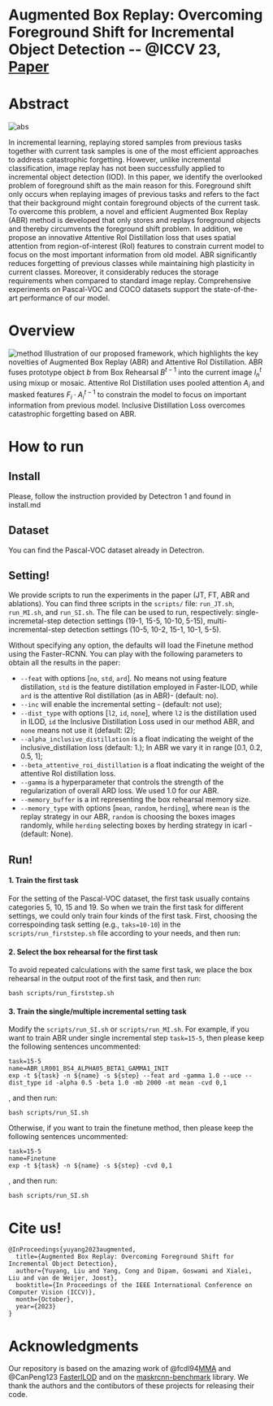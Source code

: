 # Augmented Box Replay: Overcoming Foreground Shift for Incremental Object Detection -- @ICCV 23, [Paper](https://ui.adsabs.harvard.edu/link_gateway/2023arXiv230712427Y/arxiv:2307.12427)

# Abstract
![abs](https://github.com/YuyangSunshine/ABR_IOD/assets/40997704/105473af-b76f-4d88-9a77-872aa8f88e09)

In incremental learning, replaying stored samples from previous tasks together with current task samples is one of the most efficient approaches to address catastrophic forgetting. However, unlike incremental classification, image replay has not been successfully applied to incremental object detection (IOD). In this paper, we identify the overlooked problem of foreground shift as the main reason for this. Foreground shift only occurs when replaying images of previous tasks and refers to the fact that their background might contain foreground objects of the current task. To overcome this problem, a novel and efficient Augmented Box Replay (ABR) method is developed that only stores and replays foreground objects and thereby circumvents the foreground shift problem. In addition, we propose an innovative Attentive RoI Distillation loss that uses spatial attention from region-of-interest (RoI) features to constrain current model to focus on the most important information from old model. ABR significantly reduces forgetting of previous classes while maintaining high plasticity in current classes. Moreover, it considerably reduces the storage requirements when compared to standard image replay. Comprehensive experiments on Pascal-VOC and COCO datasets support the state-of-the-art performance of our model.

# Overview
![method](https://github.com/YuyangSunshine/ABR_IOD/assets/40997704/0ad80f4f-5920-43e1-ba1e-e3e1b19a616a)
Illustration of our proposed framework, which highlights the key novelties of Augmented Box Replay (ABR) and Attentive RoI Distillation. ABR fuses prototype object $b$ from Box Rehearsal $B^{t-1}$ into the current image $I_n^t$ using mixup or mosaic. Attentive RoI Distillation uses pooled attention $A_i$ and masked features $F_i \cdot A_i^{t-1}$ to constrain the model to focus on important information from previous model. Inclusive Distillation Loss overcomes catastrophic forgetting based on ABR.

# How to run
## Install
Please, follow the instruction provided by Detectron 1 and found in install.md

## Dataset
You can find the Pascal-VOC dataset already in Detectron.

## Setting!
We provide scripts to run the experiments in the paper (JT, FT, ABR and ablations).
You can find three scripts in the `scripts/` file: `run_JT.sh`,  `run_MI.sh`, and `run_SI.sh`. The file can be used to run, respectively: single-incremetal-step detection settings (19-1, 15-5, 10-10, 5-15), multi-incremental-step detection settings (10-5, 10-2, 15-1, 10-1, 5-5).

Without specifying any option, the defaults will load the Finetune method using the Faster-RCNN. 
You can play with the following parameters to obtain all the results in the paper:
- `--feat` with options [`no`, `std`, `ard`]. No means not using feature distillation, `std` is the feature distillation employed in Faster-ILOD, while `ard` is the attentive RoI distillation (as in ABR)- (default: no).
- `--inc` will enable the incremental setting - (default: not use);
- `--dist_type` with options [`l2`, `id`, `none`], where `l2` is the distillation used in ILOD, `id` the Inclusive Distillation Loss used in our method ABR, and `none` means not use it (default: l2);
- `--alpha_inclusive_distillation` is a float indicating the weight of the inclusive_distillation loss (default: 1.); In ABR we vary it in range [0.1, 0.2, 0.5, 1];
- `--beta_attentive_roi_distillation` is a float indicating the weight of the attentive RoI distillation loss.
- `--gamma` is a hyperparameter that controls the strength of the regularization of overall ARD loss. We used 1.0 for our ABR.
- `--memory_buffer` is a int representing the box rehearsal memory size.
- `--memory_type` with options [`mean`, `random`, `herding`], where `mean` is the replay strategy in our ABR, `random` is choosing the boxes images randomly, while `herding` selecting boxes by herding strategy in icarl - (default: None). 

## Run!
#### 1. Train the first task

For the setting of the Pascal-VOC dataset, the first task usually contains categories 5, 10, 15 and 19. 
So when we train the first task for different settings, we could only train four kinds of the first task.
First, choosing the correspoinding task setting (e.g., `taks=10-10`) in the `scripts/run_firststep.sh` file according to your needs, and then run:


#### 2. Select the box rehearsal for the first task

To avoid repeated calculations with the same first task, we place the box rehearsal in the output root of the first task, and then run:

``` shell script
bash scripts/run_firststep.sh
``` 

#### 3. Train the single/multiple incremental setting task

Modify the `scripts/run_SI.sh` or `scripts/run_MI.sh`. 
For example, if you want to train ABR under single incremental step `task=15-5`, then please keep the following sentences uncommented:
``` shell script
task=15-5
name=ABR_LR001_BS4_ALPHA05_BETA1_GAMMA1_INIT
exp -t ${task} -n ${name} -s ${step} --feat ard -gamma 1.0 --uce --dist_type id -alpha 0.5 -beta 1.0 -mb 2000 -mt mean -cvd 0,1
``` 
, and then run:

``` shell script
bash scripts/run_SI.sh
``` 

Otherwise, if you want to train the finetune method, then please keep the following sentences uncommented:

``` shell script
task=15-5
name=Finetune
exp -t ${task} -n ${name} -s ${step} -cvd 0,1
``` 
, and then run:

``` shell script
bash scripts/run_SI.sh
``` 

# Cite us!
``` 
@InProceedings{yuyang2023augmented,
  title={Augmented Box Replay: Overcoming Foreground Shift for Incremental Object Detection},
  author={Yuyang, Liu and Yang, Cong and Dipam, Goswami and Xialei, Liu and van de Weijer, Joost},
  booktitle={In Proceedings of the IEEE International Conference on Computer Vision (ICCV)},
  month={October},
  year={2023}
}
```
# Acknowledgments
Our repository is based on the amazing work of @fcdl94[MMA](https://github.com/fcdl94/MMA) and @CanPeng123 [FasterILOD](https://github.com/CanPeng123/Faster-ILOD) and on the [maskrcnn-benchmark](https://github.com/facebookresearch/maskrcnn-benchmark) library. We thank the authors and the contibutors of these projects for releasing their code.
